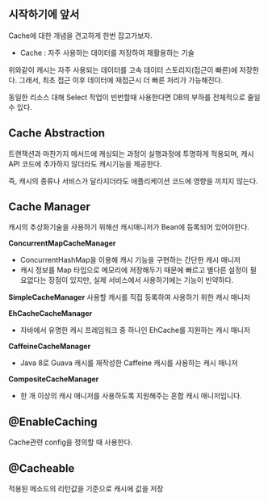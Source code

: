 ## 시작하기에 앞서
Cache에 대한 개념을 견고하게 한번 잡고가보자.

* Cache : 자주 사용하는 데이터를 저장하여 재활용하는 기술

위와같이 캐시는 자주 사용되는 데이터를 고속 데이터 스토리지(접근이 빠른)에 저장한다.
그래서, 최초 접근 이후 데이터에 재접근시 더 빠른 처리가 가능해진다.

동일한 리소스 대해 Select 작업이 빈번할때 사용한다면 DB의 부하를 전체적으로 줄일 수 있다.

## Cache Abstraction
트랜잭션과 마찬가지 메서드에 캐싱되는 과정이 실행과정에 투명하게 적용되며, 캐시 API 코드에 추가하지 않더라도 캐시기능을 제공한다.

즉, 캐시의 종류나 서비스가 달라지더라도 애플리케이션 코드에 영향을 끼치지 않는다.


## Cache Manager
캐시의 추상화기술을 사용하기 위해선 캐시매니저가 Bean에 등록되어 있어야한다.


**ConcurrentMapCacheManager**
- ConcurrentHashMap을 이용해 캐시 기능을 구현하는 간단한 캐시 매니저
- 캐시 정보를 Map 타입으로 메모리에 저장해두기 때문에 빠르고 별다른 설정이 필요없다는 장점이 있지만, 실제 서비스에서 사용하기에는 기능이 빈약하다.

**SimpleCacheManager**
사용할 캐시를 직접 등록하여 사용하기 위한 캐시 매니저

**EhCacheCacheManager**
- 자바에서 유명한 캐시 프레임워크 중 하나인 EhCache를 지원하는 캐시 매니저

**CaffeineCacheManager**
- Java 8로 Guava 캐시를 재작성한 Caffeine 캐시를 사용하는 캐시 매니저

**CompositeCacheManager**
- 한 개 이상의 캐시 매니저를 사용하도록 지원해주는 혼합 캐시 매니저입니다.

## @EnableCaching
Cache관련 config을 정의할 때 사용한다.

## @Cacheable
적용된 메소드의 리턴값을 기준으로 캐시에 값을 저장
